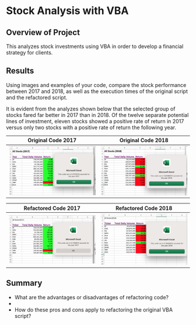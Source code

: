 # Stock Analysis with VBA

## Overview of Project
This analyzes stock investments using VBA in order to develop a financial strategy for clients.

## Results
Using images and examples of your code, compare the stock performance between 2017 and 2018, as well as the execution times of the original script and the refactored script.

It is evident from the analyzes shown below that the selected group of stocks fared far better in 2017 than in 2018. Of the twelve separate potential lines of investment, eleven stocks showed a positive rate of return in 2017 versus only two stocks with a positive rate of return the following year. 

Original Code 2017            |  Original Code 2018
:-------------------------:|:-------------------------:
![Original 2017 ](https://github.com/Shelka4444/Stock-Analysis/blob/main/Resources/2017%20Original.png)  |  ![2018](https://github.com/Shelka4444/Stock-Analysis/blob/main/Resources/2018%20Original.png)

Refactored Code 2017            |  Refactored Code 2018
:-------------------------:|:-------------------------:
![Refactored 2017 ](https://github.com/Shelka4444/Stock-Analysis/blob/main/Resources/2017%20Refactored.png)  |  ![2018](https://github.com/Shelka4444/Stock-Analysis/blob/main/Resources/2018%20Refactored.png)

## Summary
- What are the advantages or disadvantages of refactoring code?
- 
- How do these pros and cons apply to refactoring the original VBA script?

